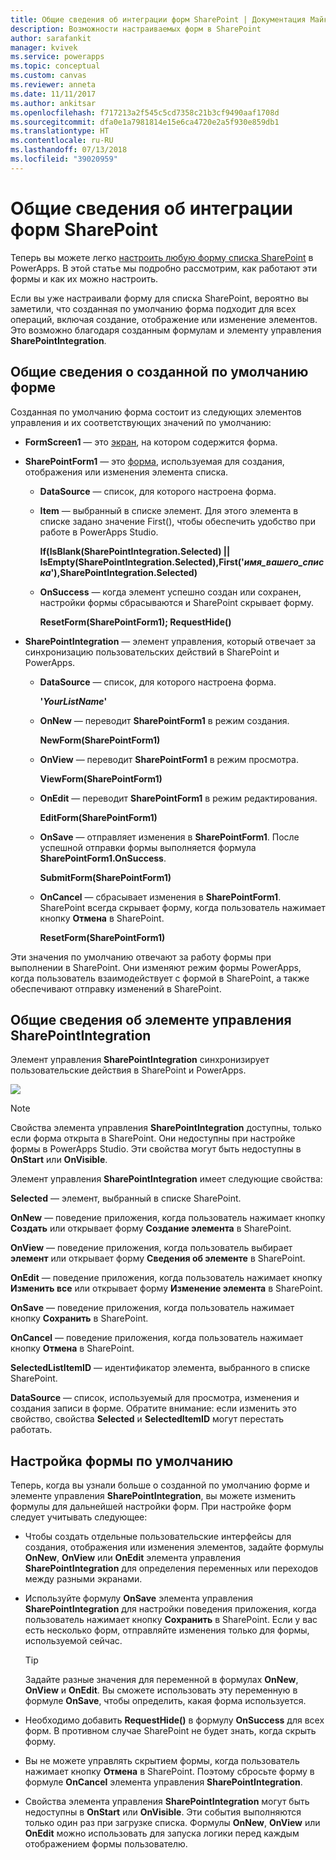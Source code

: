 ```yaml
---
title: Общие сведения об интеграции форм SharePoint | Документация Майкрософт
description: Возможности настраиваемых форм в SharePoint
author: sarafankit
manager: kvivek
ms.service: powerapps
ms.topic: conceptual
ms.custom: canvas
ms.reviewer: anneta
ms.date: 11/11/2017
ms.author: ankitsar
ms.openlocfilehash: f717213a2f545c5cd7358c21b3cf9490aaf1708d
ms.sourcegitcommit: dfa0e1a7981814e15e6ca4720e2a5f930e859db1
ms.translationtype: HT
ms.contentlocale: ru-RU
ms.lasthandoff: 07/13/2018
ms.locfileid: "39020959"
---
```

# <a name="understand-sharepoint-forms-integration"></a>Общие сведения об интеграции форм SharePoint
Теперь вы можете легко [настроить любую форму списка SharePoint](customize-list-form.md) в PowerApps. В этой статье мы подробно рассмотрим, как работают эти формы и как их можно настроить.

Если вы уже настраивали форму для списка SharePoint, вероятно вы заметили, что созданная по умолчанию форма подходит для всех операций, включая создание, отображение или изменение элементов. Это возможно благодаря созданным формулам и элементу управления **SharePointIntegration**.

## <a name="understand-the-default-generated-form"></a>Общие сведения о созданной по умолчанию форме

Созданная по умолчанию форма состоит из следующих элементов управления и их соответствующих значений по умолчанию:

* **FormScreen1** — это [экран](controls/control-screen.md), на котором содержится форма.

* **SharePointForm1** — это [форма](working-with-forms.md), используемая для создания, отображения или изменения элемента списка.

    * **DataSource** — список, для которого настроена форма.

    * **Item** — выбранный в списке элемент. Для этого элемента в списке задано значение First(), чтобы обеспечить удобство при работе в PowerApps Studio.

        **If(IsBlank(SharePointIntegration.Selected) || IsEmpty(SharePointIntegration.Selected),First('*имя_вашего_списка*'),SharePointIntegration.Selected)**

    * **OnSuccess** — когда элемент успешно создан или сохранен, настройки формы сбрасываются и SharePoint скрывает форму.

        **ResetForm(SharePointForm1); RequestHide()**

* **SharePointIntegration** — элемент управления, который отвечает за синхронизацию пользовательских действий в SharePoint и PowerApps.

    * **DataSource** — список, для которого настроена форма.

        **'*YourListName*'**

    * **OnNew** — переводит **SharePointForm1** в режим создания.

        **NewForm(SharePointForm1)**

    * **OnView** — переводит **SharePointForm1** в режим просмотра.

        **ViewForm(SharePointForm1)**

    * **OnEdit** — переводит **SharePointForm1** в режим редактирования.

        **EditForm(SharePointForm1)**

    * **OnSave** — отправляет изменения в **SharePointForm1**. После успешной отправки формы выполняется формула **SharePointForm1.OnSuccess**.

        **SubmitForm(SharePointForm1)**

    * **OnCancel** — сбрасывает изменения в **SharePointForm1**. SharePoint всегда скрывает форму, когда пользователь нажимает кнопку **Отмена** в SharePoint.

        **ResetForm(SharePointForm1)**

Эти значения по умолчанию отвечают за работу формы при выполнении в SharePoint. Они изменяют режим формы PowerApps, когда пользователь взаимодействует с формой в SharePoint, а также обеспечивают отправку изменений в SharePoint.

## <a name="understand-the-sharepointintegration-control"></a>Общие сведения об элементе управления SharePointIntegration
Элемент управления **SharePointIntegration** синхронизирует пользовательские действия в SharePoint и PowerApps.

![](./media/sharepoint-form-integration/sharepointintegration-object.png)

>[!NOTE]
>Свойства элемента управления **SharePointIntegration** доступны, только если форма открыта в SharePoint. Они недоступны при настройке формы в PowerApps Studio. Эти свойства могут быть недоступны в **OnStart** или **OnVisible**. 

Элемент управления **SharePointIntegration** имеет следующие свойства:

**Selected** — элемент, выбранный в списке SharePoint.

**OnNew** — поведение приложения, когда пользователь нажимает кнопку **Создать** или открывает форму **Создание элемента** в SharePoint.

**OnView** — поведение приложения, когда пользователь выбирает **элемент** или открывает форму **Сведения об элементе** в SharePoint.

**OnEdit** — поведение приложения, когда пользователь нажимает кнопку **Изменить все** или открывает форму **Изменение элемента** в SharePoint.

**OnSave** — поведение приложения, когда пользователь нажимает кнопку **Сохранить** в SharePoint.

**OnCancel** — поведение приложения, когда пользователь нажимает кнопку **Отмена** в SharePoint.

**SelectedListItemID** — идентификатор элемента, выбранного в списке SharePoint.

**DataSource** — список, используемый для просмотра, изменения и создания записи в форме. Обратите внимание: если изменить это свойство, свойства **Selected** и **SelectedItemID** могут перестать работать.

## <a name="customize-the-default-form"></a>Настройка формы по умолчанию
Теперь, когда вы узнали больше о созданной по умолчанию форме и элементе управления **SharePointIntegration**, вы можете изменить формулы для дальнейшей настройки форм. При настройке форм следует учитывать следующее:

* Чтобы создать отдельные пользовательские интерфейсы для создания, отображения или изменения элементов, задайте формулы **OnNew**, **OnView** или **OnEdit** элемента управления **SharePointIntegration** для определения переменных или переходов между разными экранами.

* Используйте формулу **OnSave** элемента управления **SharePointIntegration** для настройки поведения приложения, когда пользователь нажимает кнопку **Сохранить** в SharePoint. Если у вас есть несколько форм, отправляйте изменения только для формы, используемой сейчас.

  > [!TIP]
  >    Задайте разные значения для переменной в формулах **OnNew**, **OnView** и **OnEdit**. Вы сможете использовать эту переменную в формуле **OnSave**, чтобы определить, какая форма используется.

* Необходимо добавить **RequestHide()** в формулу **OnSuccess** для всех форм. В противном случае SharePoint не будет знать, когда скрыть форму.

* Вы не можете управлять скрытием формы, когда пользователь нажимает кнопку **Отмена** в SharePoint. Поэтому сбросьте форму в формуле **OnCancel** элемента управления **SharePointIntegration**.

* Свойства элемента управления **SharePointIntegration** могут быть недоступны в **OnStart** или **OnVisible**. Эти события выполняются только один раз при загрузке списка. Формулы **OnNew**, **OnView** или **OnEdit** можно использовать для запуска логики перед каждым отображением формы пользователю. 
